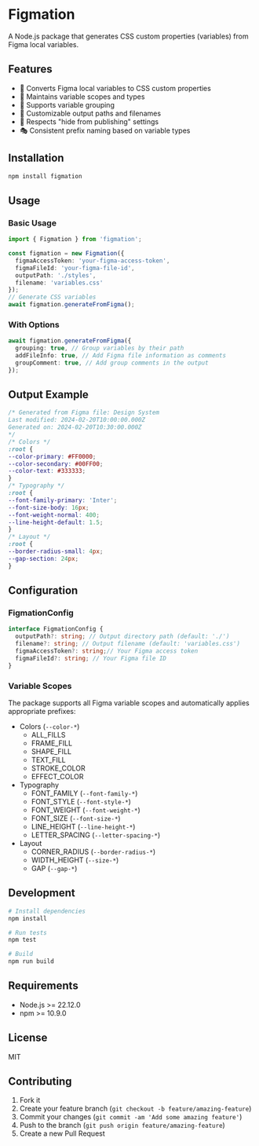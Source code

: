 # Figmation

A Node.js package that generates CSS custom properties (variables) from Figma local variables.

## Features

- 🎨 Converts Figma local variables to CSS custom properties
- 🔄 Maintains variable scopes and types
- 📁 Supports variable grouping
- 🎯 Customizable output paths and filenames
- 🚫 Respects "hide from publishing" settings
- 🎭 Consistent prefix naming based on variable types

## Installation

```bash
npm install figmation
```

## Usage

### Basic Usage

```ts
import { Figmation } from 'figmation';

const figmation = new Figmation({
  figmaAccessToken: 'your-figma-access-token',
  figmaFileId: 'your-figma-file-id',
  outputPath: './styles',
  filename: 'variables.css'
});
// Generate CSS variables
await figmation.generateFromFigma();
```

### With Options

```ts
await figmation.generateFromFigma({
  grouping: true, // Group variables by their path
  addFileInfo: true, // Add Figma file information as comments
  groupComment: true, // Add group comments in the output
});
```

## Output Example

```css
/* Generated from Figma file: Design System
Last modified: 2024-02-20T10:00:00.000Z
Generated on: 2024-02-20T10:30:00.000Z
*/
/* Colors */
:root {
--color-primary: #FF0000;
--color-secondary: #00FF00;
--color-text: #333333;
}
/* Typography */
:root {
--font-family-primary: 'Inter';
--font-size-body: 16px;
--font-weight-normal: 400;
--line-height-default: 1.5;
}
/* Layout */
:root {
--border-radius-small: 4px;
--gap-section: 24px;
}
```

## Configuration

### FigmationConfig

```ts
interface FigmationConfig {
  outputPath?: string; // Output directory path (default: './')
  filename?: string; // Output filename (default: 'variables.css')
  figmaAccessToken?: string;// Your Figma access token
  figmaFileId?: string; // Your Figma file ID
}
```

### Variable Scopes

The package supports all Figma variable scopes and automatically applies appropriate prefixes:

- Colors (`--color-*`)
  - ALL_FILLS
  - FRAME_FILL
  - SHAPE_FILL
  - TEXT_FILL
  - STROKE_COLOR
  - EFFECT_COLOR
- Typography
  - FONT_FAMILY (`--font-family-*`)
  - FONT_STYLE (`--font-style-*`)
  - FONT_WEIGHT (`--font-weight-*`)
  - FONT_SIZE (`--font-size-*`)
  - LINE_HEIGHT (`--line-height-*`)
  - LETTER_SPACING (`--letter-spacing-*`)
- Layout
  - CORNER_RADIUS (`--border-radius-*`)
  - WIDTH_HEIGHT (`--size-*`)
  - GAP (`--gap-*`)

## Development

```bash
# Install dependencies
npm install

# Run tests
npm test

# Build
npm run build
```

## Requirements

- Node.js >= 22.12.0
- npm >= 10.9.0

## License

MIT

## Contributing

1. Fork it
2. Create your feature branch (`git checkout -b feature/amazing-feature`)
3. Commit your changes (`git commit -am 'Add some amazing feature'`)
4. Push to the branch (`git push origin feature/amazing-feature`)
5. Create a new Pull Request
